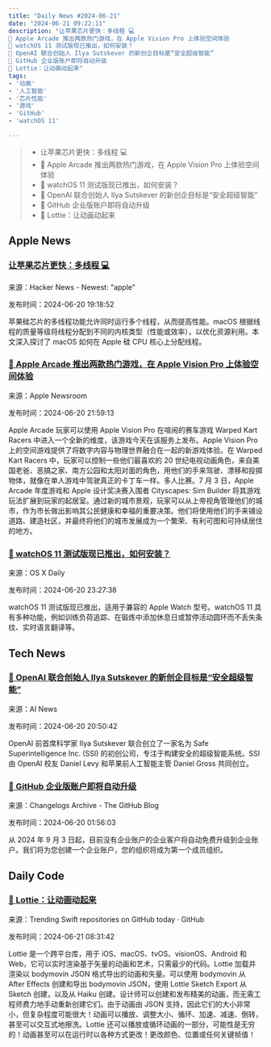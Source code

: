 ```yaml
---
title: "Daily News #2024-06-21"
date: "2024-06-21 09:22:11"
description: "让苹果芯片更快：多线程 💻
🎉 Apple Arcade 推出两款热门游戏，在 Apple Vision Pro 上体验空间体验
🌟 watchOS 11 测试版现已推出，如何安装？
🤔 OpenAI 联合创始人 Ilya Sutskever 的新创企目标是“安全超级智能”
🎉 GitHub 企业版账户即将自动升级
🚀 Lottie：让动画动起来"
tags: 
- '动画'
- '人工智能'
- '芯片性能'
- '游戏'
- 'GitHub'
- 'watchOS 11'

---
```


> - 让苹果芯片更快：多线程 💻
> - 🎉 Apple Arcade 推出两款热门游戏，在 Apple Vision Pro 上体验空间体验
> - 🌟 watchOS 11 测试版现已推出，如何安装？
> - 🤔 OpenAI 联合创始人 Ilya Sutskever 的新创企目标是“安全超级智能”
> - 🎉 GitHub 企业版账户即将自动升级
> - 🚀 Lottie：让动画动起来

## Apple News

### [让苹果芯片更快：多线程 💻](https://eclecticlight.co/2024/06/20/making-apple-silicon-faster-2-multithreading/)

来源：Hacker News - Newest: "apple"

发布时间：2024-06-20 19:18:52

苹果硅芯片的多线程功能允许同时运行多个线程，从而提高性能。macOS 根据线程的质量等级将线程分配到不同的内核类型（性能或效率），以优化资源利用。本文深入探讨了 macOS 如何在 Apple 硅 CPU 核心上分配线程。

### [🎉 Apple Arcade 推出两款热门游戏，在 Apple Vision Pro 上体验空间体验](https://www.apple.com/newsroom/2024/06/apple-arcade-launches-two-hit-games-on-apple-vision-pro/)

来源：Apple Newsroom

发布时间：2024-06-20 21:59:13

Apple Arcade 玩家可以使用 Apple Vision Pro 在喧闹的赛车游戏 Warped Kart Racers 中进入一个全新的维度，该游戏今天在该服务上发布。Apple Vision Pro 上的空间游戏提供了将数字内容与物理世界融合在一起的新游戏体验。在 Warped Kart Racers 中，玩家可以控制一些他们最喜欢的 20 世纪电视动画角色，来自美国老爸、恶搞之家、南方公园和太阳对面的角色，用他们的手来驾驶、漂移和投掷物体，就像在单人游戏中驾驶真正的卡丁车一样。多人比赛。7 月 3 日，Apple Arcade 年度游戏和 Apple 设计奖决赛入围者 Cityscapes: Sim Builder 将其游戏玩法扩展到玩家的起居室。通过新的城市景观，玩家可以从上帝视角管理他们的城市，作为市长做出影响其公民健康和幸福的重要决策。他们将使用他们的手来铺设道路、建造社区，并最终将他们的城市发展成为一个繁荣、有利可图和可持续居住的地方。

### [🌟 watchOS 11 测试版现已推出，如何安装？](https://osxdaily.com/2024/06/20/how-to-install-watchos-11-beta-on-apple-watch/)

来源：OS X Daily

发布时间：2024-06-20 23:27:38

watchOS 11 测试版现已推出，适用于兼容的 Apple Watch 型号。watchOS 11 具有多种功能，例如训练负荷追踪、在锻炼中添加休息日或暂停活动圆环而不丢失条纹、实时语言翻译等。

## Tech News

### [🤔 OpenAI 联合创始人 Ilya Sutskever 的新创企目标是“安全超级智能”](https://www.artificialintelligence-news.com/2024/06/20/openai-co-founder-ilya-sutskevers-startup-aims-safe-superintelligence/)

来源：AI News

发布时间：2024-06-20 20:50:42

OpenAI 前首席科学家 Ilya Sutskever 联合创立了一家名为 Safe Superintelligence Inc. (SSI) 的初创公司，专注于构建安全的超级智能系统。SSI 由 OpenAI 校友 Daniel Levy 和苹果前人工智能主管 Daniel Gross 共同创立。

### [🎉 GitHub 企业版账户即将自动升级](https://github.blog/changelog/2024-06-19-upcoming-automatic-upgrade-to-the-enterprise-account-experience)

来源：Changelogs Archive - The GitHub Blog

发布时间：2024-06-20 01:56:03

从 2024 年 9 月 3 日起，目前没有企业账户的企业客户将自动免费升级到企业账户。我们将为您创建一个企业账户，您的组织将成为第一个成员组织。

## Daily Code

### [🚀 Lottie：让动画动起来](https://github.com/airbnb/lottie-ios)

来源：Trending Swift repositories on GitHub today · GitHub

发布时间：2024-06-21 08:31:42

Lottie 是一个跨平台库，用于 iOS、macOS、tvOS、visionOS、Android 和 Web，它可以实时渲染基于矢量的动画和艺术，只需最少的代码。Lottie 加载并渲染以 bodymovin JSON 格式导出的动画和矢量。可以使用 bodymovin 从 After Effects 创建和导出 bodymovin JSON，使用 Lottie Sketch Export 从 Sketch 创建，以及从 Haiku 创建。设计师可以创建和发布精美的动画，而无需工程师费力地手动重新创建它们。由于动画由 JSON 支持，因此它们的大小非常小，但复杂程度可能很大！动画可以播放、调整大小、循环、加速、减速、倒转，甚至可以交互式地擦洗。Lottie 还可以播放或循环动画的一部分，可能性是无穷的！动画甚至可以在运行时以各种方式更改！更改颜色、位置或任何关键帧值！
